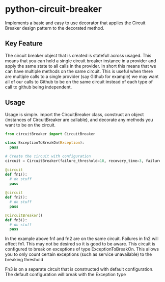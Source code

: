 # python-circuit-breaker
Implements a basic and easy to use decorator that applies the Circuit Breaker design pattern to the decorated method.

## Key Feature
The circuit breaker object that is created is statefull across usaged. This means that you can hold a single circuit breaker instance in a provider and apply the same state to all calls in the provider. In short this means that we can have multiple methods on the same circuit. This is useful when there are multiple calls to a single provider (say Github for example) we may want all of our calls to Github to be on the same circuit instead of each type of call to github being independent.

## Usage
Usage is simple. import the CircuitBreaker class, construct an object (instances of CircuitBreaker are callable), and decorate any methods you want to be on the circuit.

```Python
from circuitBreaker import CircuitBreaker

class ExceptionToBreakOn(Exception):
  pass

# Create the circuit with configuration
circuit = CircuitBreaker(failure_threshold=10, recovery_time=3, failure_exception_type=ExceptionToBreakOn)

@circuit
def fn1():
  # do stuff
  pass
  
@circuit
def fn2():
  # do stuff
  pass

@CircuitBreaker()
def fn3():
  # do stuff
  pass
```

In the example above fn1 and fn2 are on the same circuit. Failures in fn2 will affect fn1. This may not be desired so it is good to be aware. This circuit is configured to break on exceptions of type ExceptionToBreakOn. This allows you to only count certain exceptions (such as service unavailable) to the breaking threshold


Fn3 is on a separate circuit that is constructed with default configuration. The default configuration will break with the Exception type
